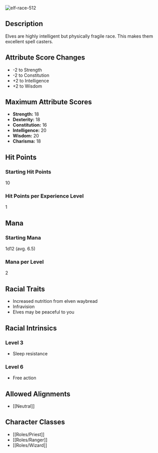 ![elf-race-512](https://github.com/hyvanmielenpelit/GnollHack/assets/16661034/be4c2299-60a7-44fd-8006-3669f6cee578)

## Description

Elves are highly intelligent but physically fragile race. This makes them excellent spell casters.

## Attribute Score Changes

- -2 to Strength
- -2 to Constitution
- +2 to Intelligence
- +2 to Wisdom

## Maximum Attribute Scores

- **Strength:** 18
- **Dexterity:** 18
- **Constitution:** 16
- **Intelligence:** 20
- **Wisdom:** 20
- **Charisma:** 18

## Hit Points

### Starting Hit Points

10

### Hit Points per Experience Level

1

## Mana

### Starting Mana

1d12 (avg. 6.5)

### Mana per Level

2

## Racial Traits

- Increased nutrition from elven waybread
- Infravision
- Elves may be peaceful to you

## Racial Intrinsics

### Level 3

- Sleep resistance

### Level 6

- Free action

## Allowed Alignments

- [[Neutral]]

## Character Classes

- [[Roles/Priest]]
- [[Roles/Ranger]]
- [[Roles/Wizard]]